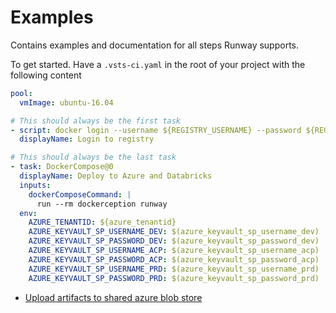 # Examples

Contains examples and documentation for all steps Runway supports.

To get started. Have a `.vsts-ci.yaml` in the root of your project with the following content

```yaml
pool:
  vmImage: ubuntu-16.04

# This should always be the first task
- script: docker login --username ${REGISTRY_USERNAME} --password ${REGISTRY_PASSWORD} ${REGISTRY_LOGIN_SERVER}
  displayName: Login to registry

# This should always be the last task
- task: DockerCompose@0
  displayName: Deploy to Azure and Databricks
  inputs:
    dockerComposeCommand: |
      run --rm dockerception runway
  env:
    AZURE_TENANTID: ${azure_tenantid}
    AZURE_KEYVAULT_SP_USERNAME_DEV: $(azure_keyvault_sp_username_dev)
    AZURE_KEYVAULT_SP_PASSWORD_DEV: $(azure_keyvault_sp_password_dev)
    AZURE_KEYVAULT_SP_USERNAME_ACP: $(azure_keyvault_sp_username_acp)
    AZURE_KEYVAULT_SP_PASSWORD_ACP: $(azure_keyvault_sp_password_acp)
    AZURE_KEYVAULT_SP_USERNAME_PRD: $(azure_keyvault_sp_username_prd)
    AZURE_KEYVAULT_SP_PASSWORD_PRD: $(azure_keyvault_sp_password_prd)
```

- [Upload artifacts to shared azure blob store](./upload_to_blob/README.md)
